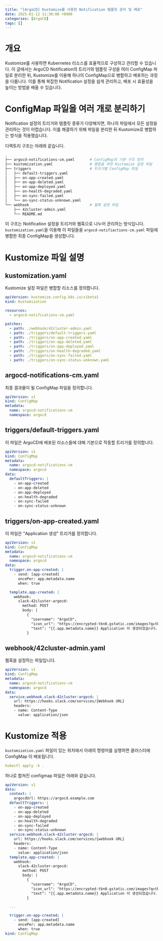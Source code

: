 ```yaml
---
title: "[ArgoCD] Kustomize를 사용한 Notification 템플릿 관리 및 배포"
date: 2025-01-12 11:30:00 +0900
categories: [ArgoCD]
tags: []
---
```


# 개요

Kustomize를 사용하면 Kubernetes 리소스를 효율적으로 구성하고 관리할 수 있습니다. 이 글에서는 ArgoCD Notification의 트리거와 템플릿 구성을 여러 ConfigMap 파일로 분리한 뒤, Kustomize를 이용해 하나의 ConfigMap으로 병합하고 배포하는 과정을 다룹니다. 이를 통해 복잡한 Notification 설정을 쉽게 관리하고, 배포 시 효율성을 높이는 방법을 배울 수 있습니다.

# ConfigMap 파일을 여러 개로 분리하기

Notification 설정의 트리거와 템플릿 종류가 다양해지면, 하나의 파일에서 모든 설정을 관리하는 것이 어렵습니다. 이를 해결하기 위해 파일을 분리한 뒤 Kustomize로 병합하는 방식을 적용했습니다.

디렉토리 구조는 아래와 같습니다.

```bash
.
├── argocd-notifications-cm.yaml       # ConfigMap의 기본 구조 정의
├── kustomization.yaml                 # 병합을 위한 Kustomize 설정 파일
├── triggers                           # 트리거별 ConfigMap 파일
│   ├── default-triggers.yaml
│   ├── on-app-created.yaml
│   ├── on-app-deleted.yaml
│   ├── on-app-deployed.yaml
│   ├── on-health-degraded.yaml
│   ├── on-sync-failed.yaml
│   └── on-sync-status-unknown.yaml
└── webhook                            # 웹훅 설정 파일
    ├── 42cluster-admin.yaml
    └── README.md
```

이 구조는 Notification 설정을 트리거와 웹훅으로 나누어 관리하는 방식입니다. `kustomization.yaml`을 이용해 이 파일들을 `argocd-notifiactions-cm.yaml` 파일에 병합한 최종 ConfigMap을 생성합니다.

# Kustomize 파일 설명

## kustomization.yaml

Kustomize 설정 파일은 병합할 리소스를 정의합니다.

```yaml
apiVersion: kustomize.config.k8s.io/v1beta1
kind: Kustomization

resources:
  - argocd-notifications-cm.yaml

patches:
  - path: ./webhook/42cluster-admin.yaml
  - path: ./triggers/default-triggers.yaml
  - path: ./triggers/on-app-created.yaml
  - path: ./triggers/on-app-deleted.yaml
  - path: ./triggers/on-app-deployed.yaml
  - path: ./triggers/on-health-degraded.yaml
  - path: ./triggers/on-sync-failed.yaml
  - path: ./triggers/on-sync-status-unknown.yaml
```

## argocd-notifications-cm.yaml

최종 결과물이 될 ConfigMap 파일을 정의합니다.

```yaml
apiVersion: v1
kind: ConfigMap
metadata:
  name: argocd-notifications-cm
  namespace: argocd
```

## triggers/default-triggers.yaml

이 파일은 ArgoCD에 배포된 리소스들에 대해 기본으로 작동할 트리거를 정의합니다.

```yaml
apiVersion: v1
kind: ConfigMap
metadata:
  name: argocd-notifications-cm
  namespace: argocd
data:
  defaultTriggers: |
    - on-app-created
    - on-app-deleted
    - on-app-deployed
    - on-health-degraded
    - on-sync-failed
    - on-sync-status-unknown
```

## triggers/on-app-created.yaml

이 파일은 "Application 생성" 트리거를 정의합니다.

```yaml
apiVersion: v1
kind: ConfigMap
metadata:
  name: argocd-notifications-cm
  namespace: argocd
data:
  trigger.on-app-created: |
    - send: [app-created]
      oncePer: app.metadata.name
      when: true

  template.app-created: |
    webhook:
      slack-42cluster-argocd:
        method: POST
        body: |
          {
            "username": "ArgoCD",
            "icon_url": "https://encrypted-tbn0.gstatic.com/images?q=tbn:ANd9GcQAeUOKnPBZx5HFooCNRwRLeM_zgzLH_Sy7cQ&s",
            "text": "{{.app.metadata.name}} Application 이 생성되었습니다."
          }
```

## webhook/42cluster-admin.yaml

웹훅을 설정하는 파일입니다.

```yaml
apiVersion: v1
kind: ConfigMap
metadata:
  name: argocd-notifications-cm
  namespace: argocd
data:
  service.webhook.slack-42cluster-argocd: |
    url: https://hooks.slack.com/services/{Webhook URL}
    headers:
    - name: Content-Type
      value: application/json
```

# Kustomize 적용

`kustomization.yaml` 파일이 있는 위치에서 아래의 명령어를 실행하면 클러스터에 ConfigMap 이 배포됩니다.

```yaml
kubectl apply -k .
```

하나로 합쳐진 configmap 파일은 아래와 같습니다.

```yaml
apiVersion: v1
data:
  context: |
    argocdUrl: https://argocd.example.com
  defaultTriggers: |
    - on-app-created
    - on-app-deleted
    - on-app-deployed
    - on-health-degraded
    - on-sync-failed
    - on-sync-status-unknown
  service.webhook.slack-42cluster-argocd: |
    url: https://hooks.slack.com/services/{webhook URL}
    headers:
    - name: Content-Type
      value: application/json
  template.app-created: |
    webhook:
      slack-42cluster-argocd:
        method: POST
        body: |
          {
            "username": "ArgoCD",
            "icon_url": "https://encrypted-tbn0.gstatic.com/images?q=tbn:ANd9GcQAeUOKnPBZx5HFooCNRwRLeM_zgzLH_Sy7cQ&s",
            "text": "{{.app.metadata.name}} Application 이 생성되었습니다."
          }

  ...

  trigger.on-app-created: |
    - send: [app-created]
      oncePer: app.metadata.name
      when: true
kind: ConfigMap
```
